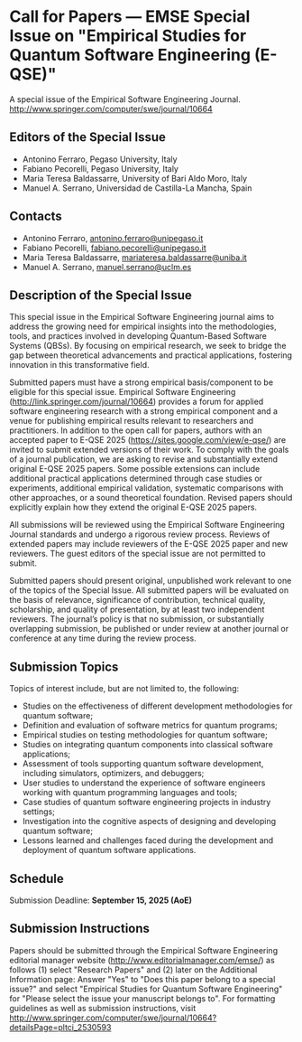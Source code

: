 # Call for Papers ― EMSE Special Issue on "Empirical Studies for Quantum Software Engineering (E-QSE)"

A special issue of the Empirical Software Engineering Journal. http://www.springer.com/computer/swe/journal/10664

## Editors of the Special Issue

- Antonino Ferraro, Pegaso University, Italy
- Fabiano Pecorelli, Pegaso University, Italy
- Maria Teresa Baldassarre, University of Bari Aldo Moro, Italy
- Manuel A. Serrano, Universidad de Castilla-La Mancha, Spain

## Contacts

- Antonino Ferraro, antonino.ferraro@unipegaso.it
- Fabiano Pecorelli, fabiano.pecorelli@unipegaso.it
- Maria Teresa Baldassarre, mariateresa.baldassarre@uniba.it
- Manuel A. Serrano, manuel.serrano@uclm.es

## Description of the Special Issue

This special issue in the Empirical Software Engineering journal aims to address the growing need for empirical insights into the methodologies, tools, and practices involved in developing Quantum-Based Software Systems (QBSs). By focusing on empirical research, we seek to bridge the gap between theoretical advancements and practical applications, fostering innovation in this transformative field.

Submitted papers must have a strong empirical basis/component to be eligible for this special issue. Empirical Software Engineering (http://link.springer.com/journal/10664) provides a forum for applied software engineering research with a strong empirical component and a venue for publishing empirical results relevant to researchers and practitioners. In addition to the open call for papers, authors with an accepted paper to E-QSE 2025 (https://sites.google.com/view/e-qse/) are invited to submit extended versions of their work. To comply with the goals of a journal publication, we are asking to revise and substantially extend original E-QSE 2025 papers. Some possible extensions can include additional practical applications determined through case studies or experiments, additional empirical validation, systematic comparisons with other approaches, or a sound theoretical foundation. Revised papers should explicitly explain how they extend the original E-QSE 2025 papers.

All submissions will be reviewed using the Empirical Software Engineering Journal standards and undergo a rigorous review process. Reviews of extended papers may include reviewers of the E-QSE 2025 paper and new reviewers. The guest editors of the special issue are not permitted to submit.

Submitted papers should present original, unpublished work relevant to one of the topics of the Special Issue. All submitted papers will be evaluated on the basis of relevance, significance of contribution, technical quality, scholarship, and quality of presentation, by at least two independent reviewers. The journal’s policy is that no submission, or substantially overlapping submission, be published or under review at another journal or conference at any time during the review process.

## Submission Topics

Topics of interest include, but are not limited to, the following:

- Studies on the effectiveness of different development methodologies for quantum software;
- Definition and evaluation of software metrics for quantum programs;
- Empirical studies on testing methodologies for quantum software;
- Studies on integrating quantum components into classical software applications;
- Assessment of tools supporting quantum software development, including simulators, optimizers, and debuggers;
- User studies to understand the experience of software engineers working with quantum programming languages and tools;
- Case studies of quantum software engineering projects in industry settings;
- Investigation into the cognitive aspects of designing and developing quantum software;
- Lessons learned and challenges faced during the development and deployment of quantum software applications.

## Schedule

Submission Deadline: **September 15, 2025 (AoE)**

## Submission Instructions

Papers should be submitted through the Empirical Software Engineering editorial manager website (http://www.editorialmanager.com/emse/) as follows (1) select "Research Papers" and (2) later on the Additional Information page: Answer "Yes" to "Does this paper belong to a special issue?" and select "Empirical Studies for Quantum Software Engineering" for "Please select the issue your manuscript belongs to". For formatting guidelines as well as submission instructions, visit http://www.springer.com/computer/swe/journal/10664?detailsPage=pltci_2530593

